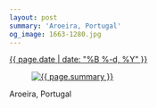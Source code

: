 ```yaml
---
layout: post
summary: 'Aroeira, Portugal'
og_image: 1663-1280.jpg
---
```


<p>
 <time>
  <a href="/1663">
   {{ page.date | date: "%B %-d, %Y" }}
  </a>
 </time>
 <a href="/1663">
  <figure data-taken="8/7/2022">
   <img alt="{{ page.summary }}" sizes="(min-width: 700px) 50vw, calc(100vw - 2rem)" src="{{ site.assets_url }}/1663-640.jpg" srcset="{{ site.assets_url }}/1663-320.jpg 320w, {{ site.assets_url }}/1663-640.jpg 640w, {{ site.assets_url }}/1663-960.jpg 960w, {{ site.assets_url }}/1663-1280.jpg 1280w"/>
  </figure>
 </a>
 <span>
  Aroeira, Portugal
 </span>
</p>
